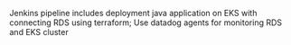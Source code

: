 Jenkins pipeline includes deployment java application on EKS with connecting RDS using terraform;
Use datadog agents for monitoring RDS and EKS cluster
